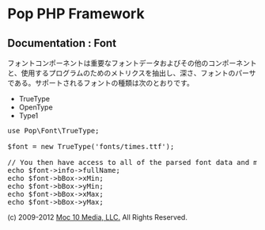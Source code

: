 Pop PHP Framework
=================

Documentation : Font
--------------------

フォントコンポーネントは重要なフォントデータおよびその他のコンポーネントと、使用するプログラムのためのメトリクスを抽出し、深さ、フォントのパーサである。サポートされるフォントの種類は次のとおりです。

* TrueType
* OpenType
* Type1

<pre>
use Pop\Font\TrueType;

$font = new TrueType('fonts/times.ttf');

// You then have access to all of the parsed font data and metrics.
echo $font->info->fullName;
echo $font->bBox->xMin;
echo $font->bBox->yMin;
echo $font->bBox->xMax;
echo $font->bBox->yMax;
</pre>

(c) 2009-2012 [Moc 10 Media, LLC.](http://www.moc10media.com) All Rights Reserved.
